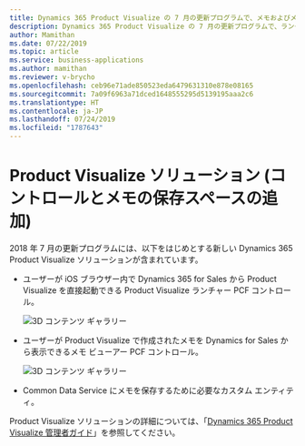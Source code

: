 ```yaml
---
title: Dynamics 365 Product Visualize の 7 月の更新プログラムで、メモおよびメモの保存スペースを含むソリューション パッケージが追加されます
description: Dynamics 365 Product Visualize の 7 月の更新プログラムで、ランチャー コントロール、メモ ビューアー コントロール、Common Data Service にメモを保存する機能を含むソリューション パッケージが追加されます
author: Mamithan
ms.date: 07/22/2019
ms.topic: article
ms.service: business-applications
ms.author: mamithan
ms.reviewer: v-brycho
ms.openlocfilehash: ceb96e71ade850523eda6479631310e878e08165
ms.sourcegitcommit: 7a09f6963a71dced1648555295d5139195aaa2c6
ms.translationtype: HT
ms.contentlocale: ja-JP
ms.lasthandoff: 07/24/2019
ms.locfileid: "1787643"
---
```

# <a name="product-visualize-solution-adds-controls-and-note-storage"></a>Product Visualize ソリューション (コントロールとメモの保存スペースの追加)

2018 年 7 月の更新プログラムには、以下をはじめとする新しい Dynamics 365 Product Visualize ソリューションが含まれています。

- ユーザーが iOS ブラウザー内で Dynamics 365 for Sales から Product Visualize を直接起動できる Product Visualize ランチャー PCF コントロール。

   ![3D コンテンツ ギャラリー](media/launcher-control.PNG "3D コンテンツ ギャラリー")

- ユーザーが Product Visualize で作成されたメモを Dynamics for Sales から表示できるメモ ビューアー PCF コントロール。

   ![3D コンテンツ ギャラリー](media/notes-viewer-control.PNG "3D コンテンツ ギャラリー")

- Common Data Service にメモを保存するために必要なカスタム エンティティ。

Product Visualize ソリューションの詳細については、「[Dynamics 365 Product Visualize 管理者ガイド](https://docs.microsoft.com/dynamics365/mixed-reality/product-visualize/admin-guide)」を参照してください。

